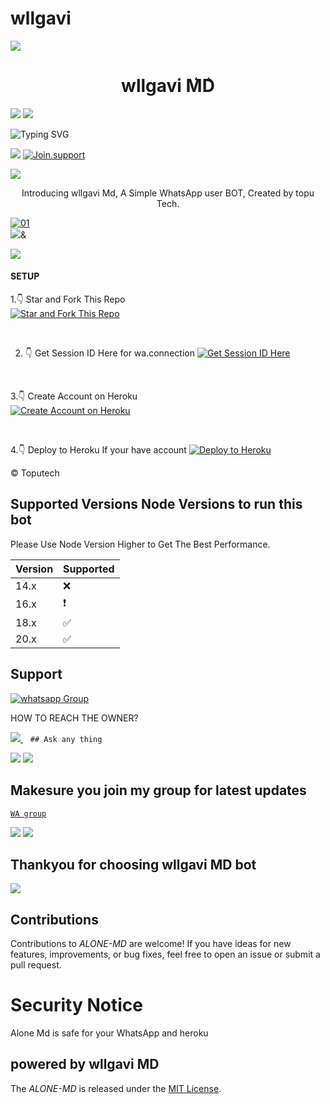 # wllgavi 
<a><img src='https://files.catbox.moe/9si4ft.png'/></a>
 <h1 align="center"> wllgavi M͛D͛ </h1>
<a><img src='https://files.catbox.moe/9si4ft.png'/></a>
<a><img src='https://files.catbox.moe/9si4ft.png'/></a>
      
![Typing SVG](https://readme-typing-svg.herokuapp.com?font=Rockstar-ExtraBold&color=blue&lines=𝗔𝗠+VERY+ALONE+KINDLY+DEPLOY+ME😢)

<a><img src='https://files.catbox.moe/9si4ft.png'/></a>
<a href='https://chat.whatsapp.com/E0Heg99qzJUKd34dwX60h5' target="_blank"><img alt='Join.support' src='https://img.shields.io/badge/Join for support...-100000?style=for-the-badge&logo=scan&logoColor=white&labelColor=black&color=skyblue'/></a>


<a><img src='https://files.catbox.moe/9si4ft.png'/></a>
 
<p align="center"> Introducing wllgavi Md, A Simple WhatsApp user BOT, Created by topu Tech.
</p>

  <a href="https://ibb.co/N6NMDtn"><img src="https://files.catbox.moe/v3vzdb.jpg" alt="01" border="0" /></a>                     
<a><img src='https://files.catbox.moe/9si4ft.png'/>&</a>
 




<a><img src='https://files.catbox.moe/9si4ft.png'/></a>


#### SETUP

1.👇 Star and Fork This Repo  
[![Star and Fork This Repo](https://img.shields.io/static/v1?label=Star%20%26%20Fork%20This%20Repo&message=GitHub&color=181717&style=for-the-badge&logo=github&logoColor=white)](https://github.com/Toputech/ALONE-MD-V1/fork)  

<br>

2. 👇 Get Session ID Here for wa.connection
[![Get Session ID Here](https://img.shields.io/static/v1?label=Session%20ID&message=Generate&color=FF4500&style=for-the-badge&logo=firefox&logoColor=orange)](https://alone-md-nkds.onrender.com/pair) 


<br>

3.👇 Create Account on Heroku  
[![Create Account on Heroku](https://img.shields.io/static/v1?label=Create%20Account&message=Heroku&color=430098&style=for-the-badge&logo=heroku&logoColor=red)](https://heroku.com)  

<br>

4.👇 Deploy to Heroku If your have account
[![Deploy to Heroku](https://img.shields.io/static/v1?label=Deploy%20to&message=Heroku&color=430098&style=for-the-badge&logo=heroku&logoColor=white)](https://dashboard.heroku.com/new?template=https://github.com/Toputech/turn-meh)  


   © Toputech 


   
## Supported Versions Node Versions to run this bot

Please Use Node Version Higher to Get The Best Performance.

| Version | Supported          |
| ------- | ------------------ |
| 14.x   | :x: |
| 16.x   | ❗                |
| 18.x   | :white_check_mark: |
| 20.x   | ✅                |

## Support 
<a href="https://chat.whatsapp.com/E0Heg99qzJUKd34dwX60h5" target="_blank">
    <img alt="whatsapp Group" src="https://img.shields.io/badge/ Whatsapp Support Channel -25D366?style=for-the-badge&logo=whatsapp&logoColor=white" />
  </a>
</p>


HOW TO REACH THE OWNER? 
 
   
   <a href="https://wa.me/c/+254755835054">
    <img src="https://img.shields.io/badge/WhatsApp-25D366?style=for-the-badge&logo=whatsapp&logoColor=white" />
  </a>&nbsp;&nbsp;
   <a

    ## Ask any thing
<a><img src='https://files.catbox.moe/9si4ft.png'/></a>
<a><img src='https://files.catbox.moe/9si4ft.png'/></a>



## Makesure you join my group for latest updates 
 [`WA group`](https://chat.whatsapp.com/E0Heg99qzJUKd34dwX60h5)



<a><img src='https://files.catbox.moe/9si4ft.png'/></a>
<a><img src='https://files.catbox.moe/9si4ft.png'/></a>
   
   
## Thankyou for choosing wllgavi MD bot 


<a><img src='https://files.catbox.moe/9si4ft.png'/></a>

## Contributions


Contributions to *ALONE-MD* are welcome! If you have ideas for new features, improvements, or bug fixes, feel free to open an issue or submit a pull request.

# Security Notice
Alone Md is safe for your WhatsApp and heroku



## powered by wllgavi MD



The *ALONE-MD* is released under the [MIT License](https://opensource.org/licenses/MIT).

